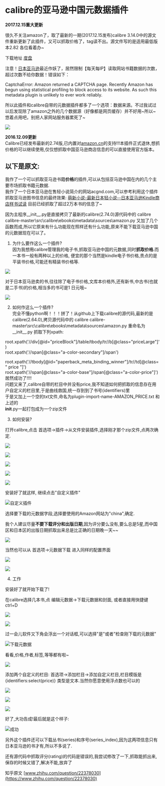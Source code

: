 # calibre的亚马逊中国元数据插件

**2017.12.15重大更新**

很久不关注amazon了，取了最新的一期(2017.12.15发布)calibre 3.14.0中的源文件重新更新了此插件，又可以抓取价格了，tag读不出。源文件写的是适用最低版本2.82 各位看着办~

下载地址 [度盘](https://pan.baidu.com/s/11-BuuaNAAxp9vrgbEOVFUw)

注意！[日本亚马逊](https://www.amazon.co.jp/)最近作妖了，居然限制【每天每IP】读取网站书籍数据的次数，超过次数不给你数据！错误如下：

CaptchaError: Amazon returned a CAPTCHA page. Recently Amazon has begun using statistical profiling to block access to its website. As such this metadata plugin is unlikely to ever work reliably. 

所以此插件和calibre自带的元数据插件都多了一个选项：数据来源。不过我试过以后发现除了amazon之外的几个数据源（好像都是网页缓存）并不好用~所以~悠着点用吧，别把人家网站服务器累死了~

![](https://pic2.zhimg.com/80/v2-c85f229b95d9fc2dc8ccecf3bf88bf9c_hd.jpg)

**2016.12.09更新**   
Calibre已经发布最新的2.74版,已内置对[amazon.cn](https://amazon.cn)的支持!!!本插件正式退休,想抓价格的可以继续使用,仅仅想抓取中国亚马逊商店信息的可以直接使用官方版本。

以下是原文:  
---------------------------------------------------------------------------------------------  
我作了一个可以抓取亚马逊书籍**价格**的插件,可以从包括亚马逊中国在内的几个主要市场抓取书籍元数据.  
我作了一个日本亚马逊在售轻小说简介的网站acgnd.com,可以参考利用这个插件抓取亚马逊图书信息的最终效果: [萌新小说-最新日本轻小说--日本亚马逊Kindle商店样书试读](http://www.acgnd.com/) 目前已经抓取了超过2万本书的信息了~

因为主程序__init__.py是直接拷贝了最新的calibre(2.74.0)源代码中的 calibre calibre-master\src\calibre\ebooks\metadata\sources\amazon.py 又加了几个函数而成,所以它原来有什么功能现在照样还有什么功能,原来不能下载亚马逊中国的元数据现在可以了。

1. 为什么要作这么一个插件?  
因为我想用calibre管理我的电子书,抓取亚马逊中国的元数据,同时**抓取价格**.而一本书一般有两种以上的价格, 便宜的那个当然是kindle电子书价格,贵点的是平装书价格,可能还有精装书价格等.

![](https://pic1.zhimg.com/80/b525183b2689572c42c5e89e401d8257_hd.jpg)

对于日本亚马逊卖的书,往往除了电子书价格,文库本价格外,还有新书,中古书(也就是二手书)的价格,相当多的书可是1 日元哦~

![](https://pic4.zhimg.com/80/14273f1d9dfa2cbda337364aed2f1189_hd.jpg)

2. 如何作这么一个插件?  
完全不懂python啊！！！拼了！从github上下载calibre的源代码,最新的是calibre(2.64.0),拷贝源代码中的 calibre calibre-master\src\calibre\ebooks\metadata\sources\amazon.py 重命名为__init__.py 抓取下列xpath:

root.xpath('//div[@id="priceBlock"]/table/tbody/tr//b[@class="priceLarge"]')  
root.xpath('//span[@class="a-color-secondary"]/span')

root.xpath('//tbody[@id="paperback_meta_binding_winner"]/tr//td[@class=" price "]')  
root.xpath('//span[@class="a-color-base"]/span[@class="a-color-price"]')  
居然成功了!!!!  
问题又来了,calibre自带的栏目中并没有price,我不知道如何把抓取的信息存在用户自定义的栏目里,于是曲线救国,统一存到到了书号(identifiers)里  
于是又加上一个空的txt文件,命名为plugin-import-name-AMAZON_PRICE.txt 和上述的  
__init__.py一起打包成为一个zip文件

3. 如何安装?

打开calibre,点击 首选项->插件->从文件安装插件,选择刚才那个zip文件,点两次确定.

![](https://pic2.zhimg.com/80/83f25febe5092ecc591eb261cce9bfa5_hd.jpg)

![](https://pic3.zhimg.com/80/d7e4b4d168deebca7695b089763b88d5_hd.jpg)

![](https://pic4.zhimg.com/80/9e3492ebae9f4cae754d606af95cd60d_hd.jpg)

![](https://pic1.zhimg.com/80/869d429e25820ab9fe04742b1bf19f74_hd.jpg)

![](https://pic3.zhimg.com/80/b43fca0a66794b823238e76de3dd6322_hd.jpg)

安装好了就这样, 继续点击"自定义插件"

![自定义插件](https://pic4.zhimg.com/80/54d2845f3b265c2d8365dfffafbf8a9c_hd.jpg)

选择要下载的元数据字段,选择要使用的Amazon网站为"china",确定.

我个人建议尽量**不要下载评分和出版日期**,因为评分要么没有,要么总是5星,而中国区和日本区的出版日期抓取出来总是比正确的日期晚一天~~

![](https://pic1.zhimg.com/80/432070c4c82afdbecdaa63081dddc82f_hd.jpg)

当然也可以从 首选项->元数据下载 进入同样的配置界面

![](https://pic3.zhimg.com/80/7561a84cca869fa0e0dc5e4037e0fe36_hd.jpg)

![](https://pic1.zhimg.com/80/a5a982e520c2f95e2a1d146580a3da7a_hd.jpg)

4. 工作

安装好了就开始下载了!

在calibre选择几本书,点 编辑元数据->下载元数据和封面, 或者直接用快捷键ctrl+D

![](https://pic3.zhimg.com/80/f7249e82758cc6b7acd1ff76378a08eb_hd.jpg)

![](https://pic3.zhimg.com/80/e91f4cdcbba4be38fbfaf2fd255b26cd_hd.jpg)

过一会儿软件又下角会浮出一个对话框,可以选择"是"或者"检查刚下载的元数据"

![下载元数据](https://pic4.zhimg.com/80/5abcccc783ac6679cf68976cd4ab3aec_hd.jpg)

看看,价格,作者,标签,等等都有啦~

![](https://pic2.zhimg.com/80/4d8c4e6515eb4438524e36d25a9ac758_hd.jpg)

添加两个自定义的栏目: 首选项->添加栏目->添加自定义栏目,栏目模版是{identifiers:select(price)} 类型是文本.当然你愿意使用浮点数也可以的

![](https://pic3.zhimg.com/80/6b99ec373d723a2f3b23f790b36a3504_hd.jpg)

![](https://pic4.zhimg.com/80/0f86dc82237dc139a295c94ad34e6b6c_hd.jpg)

![](https://pic4.zhimg.com/80/104b83c058d151d1530c2018f70d3d86_hd.jpg)

好了,大功告成!最后就是这个样子:

![成功](https://pic1.zhimg.com/80/d0a5d63e964426b737648e1188515f54_hd.jpg)

另外这个插件还可以下载丛书(series)和序号(series_index),因为这两项信息只有日本亚马逊的书才有,所以不多说了.

还有源代码中抓取评分(rating)的代码是错误的,我尝试修改了一下,抓取能抓出来,保存的时候又错了,解决不能,放弃了

知乎原文 [www.zhihu.com/question/22378030](https://www.zhihu.com/question/22378030)
